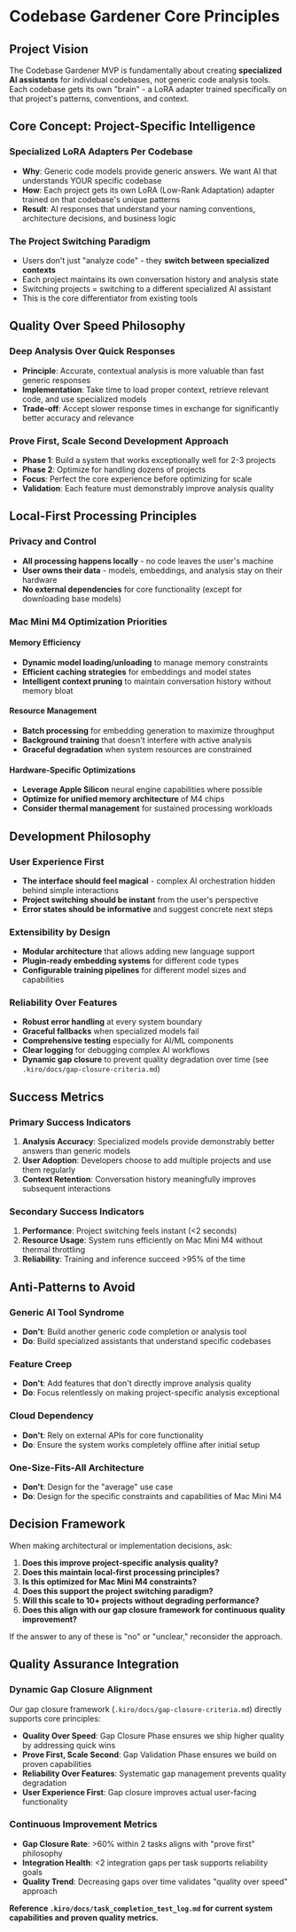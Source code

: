 # Codebase Gardener Core Principles

## Project Vision

The Codebase Gardener MVP is fundamentally about creating **specialized AI assistants** for individual codebases, not generic code analysis tools. Each codebase gets its own "brain" - a LoRA adapter trained specifically on that project's patterns, conventions, and context.

## Core Concept: Project-Specific Intelligence

### Specialized LoRA Adapters Per Codebase
- **Why**: Generic code models provide generic answers. We want AI that understands YOUR specific codebase
- **How**: Each project gets its own LoRA (Low-Rank Adaptation) adapter trained on that codebase's unique patterns
- **Result**: AI responses that understand your naming conventions, architecture decisions, and business logic

### The Project Switching Paradigm
- Users don't just "analyze code" - they **switch between specialized contexts**
- Each project maintains its own conversation history and analysis state
- Switching projects = switching to a different specialized AI assistant
- This is the core differentiator from existing tools

## Quality Over Speed Philosophy

### Deep Analysis Over Quick Responses
- **Principle**: Accurate, contextual analysis is more valuable than fast generic responses
- **Implementation**: Take time to load proper context, retrieve relevant code, and use specialized models
- **Trade-off**: Accept slower response times in exchange for significantly better accuracy and relevance

### Prove First, Scale Second Development Approach
- **Phase 1**: Build a system that works exceptionally well for 2-3 projects
- **Phase 2**: Optimize for handling dozens of projects
- **Focus**: Perfect the core experience before optimizing for scale
- **Validation**: Each feature must demonstrably improve analysis quality

## Local-First Processing Principles

### Privacy and Control
- **All processing happens locally** - no code leaves the user's machine
- **User owns their data** - models, embeddings, and analysis stay on their hardware
- **No external dependencies** for core functionality (except for downloading base models)

### Mac Mini M4 Optimization Priorities

#### Memory Efficiency
- **Dynamic model loading/unloading** to manage memory constraints
- **Efficient caching strategies** for embeddings and model states
- **Intelligent context pruning** to maintain conversation history without memory bloat

#### Resource Management
- **Batch processing** for embedding generation to maximize throughput
- **Background training** that doesn't interfere with active analysis
- **Graceful degradation** when system resources are constrained

#### Hardware-Specific Optimizations
- **Leverage Apple Silicon** neural engine capabilities where possible
- **Optimize for unified memory architecture** of M4 chips
- **Consider thermal management** for sustained processing workloads

## Development Philosophy

### User Experience First
- **The interface should feel magical** - complex AI orchestration hidden behind simple interactions
- **Project switching should be instant** from the user's perspective
- **Error states should be informative** and suggest concrete next steps

### Extensibility by Design
- **Modular architecture** that allows adding new language support
- **Plugin-ready embedding systems** for different code types
- **Configurable training pipelines** for different model sizes and capabilities

### Reliability Over Features
- **Robust error handling** at every system boundary
- **Graceful fallbacks** when specialized models fail
- **Comprehensive testing** especially for AI/ML components
- **Clear logging** for debugging complex AI workflows
- **Dynamic gap closure** to prevent quality degradation over time (see `.kiro/docs/gap-closure-criteria.md`)

## Success Metrics

### Primary Success Indicators
1. **Analysis Accuracy**: Specialized models provide demonstrably better answers than generic models
2. **User Adoption**: Developers choose to add multiple projects and use them regularly
3. **Context Retention**: Conversation history meaningfully improves subsequent interactions

### Secondary Success Indicators
1. **Performance**: Project switching feels instant (<2 seconds)
2. **Resource Usage**: System runs efficiently on Mac Mini M4 without thermal throttling
3. **Reliability**: Training and inference succeed >95% of the time

## Anti-Patterns to Avoid

### Generic AI Tool Syndrome
- **Don't**: Build another generic code completion or analysis tool
- **Do**: Build specialized assistants that understand specific codebases

### Feature Creep
- **Don't**: Add features that don't directly improve analysis quality
- **Do**: Focus relentlessly on making project-specific analysis exceptional

### Cloud Dependency
- **Don't**: Rely on external APIs for core functionality
- **Do**: Ensure the system works completely offline after initial setup

### One-Size-Fits-All Architecture
- **Don't**: Design for the "average" use case
- **Do**: Design for the specific constraints and capabilities of Mac Mini M4

## Decision Framework

When making architectural or implementation decisions, ask:

1. **Does this improve project-specific analysis quality?**
2. **Does this maintain local-first processing principles?**
3. **Is this optimized for Mac Mini M4 constraints?**
4. **Does this support the project switching paradigm?**
5. **Will this scale to 10+ projects without degrading performance?**
6. **Does this align with our gap closure framework for continuous quality improvement?**

If the answer to any of these is "no" or "unclear," reconsider the approach.

## Quality Assurance Integration

### Dynamic Gap Closure Alignment
Our gap closure framework (`.kiro/docs/gap-closure-criteria.md`) directly supports core principles:

- **Quality Over Speed**: Gap Closure Phase ensures we ship higher quality by addressing quick wins
- **Prove First, Scale Second**: Gap Validation Phase ensures we build on proven capabilities
- **Reliability Over Features**: Systematic gap management prevents quality degradation
- **User Experience First**: Gap closure improves actual user-facing functionality

### Continuous Improvement Metrics
- **Gap Closure Rate**: >60% within 2 tasks aligns with "prove first" philosophy
- **Integration Health**: <2 integration gaps per task supports reliability goals
- **Quality Trend**: Decreasing gaps over time validates "quality over speed" approach

**Reference `.kiro/docs/task_completion_test_log.md` for current system capabilities and proven quality metrics.**